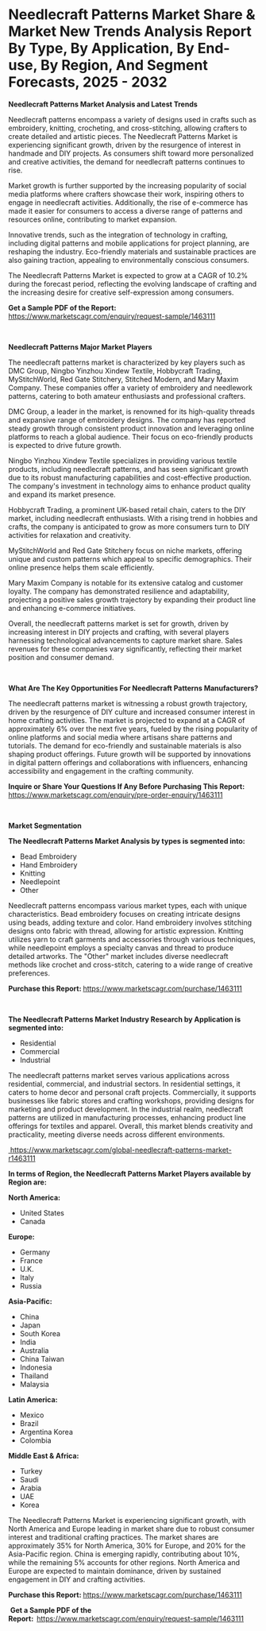 <p><h1>Needlecraft Patterns Market Share & Market New Trends Analysis Report By Type, By Application, By End-use, By Region, And Segment Forecasts, 2025 - 2032</h1></p><p><strong>Needlecraft Patterns Market Analysis and Latest Trends</strong></p>
<p><p>Needlecraft patterns encompass a variety of designs used in crafts such as embroidery, knitting, crocheting, and cross-stitching, allowing crafters to create detailed and artistic pieces. The Needlecraft Patterns Market is experiencing significant growth, driven by the resurgence of interest in handmade and DIY projects. As consumers shift toward more personalized and creative activities, the demand for needlecraft patterns continues to rise.</p><p>Market growth is further supported by the increasing popularity of social media platforms where crafters showcase their work, inspiring others to engage in needlecraft activities. Additionally, the rise of e-commerce has made it easier for consumers to access a diverse range of patterns and resources online, contributing to market expansion.</p><p>Innovative trends, such as the integration of technology in crafting, including digital patterns and mobile applications for project planning, are reshaping the industry. Eco-friendly materials and sustainable practices are also gaining traction, appealing to environmentally conscious consumers.</p><p>The Needlecraft Patterns Market is expected to grow at a CAGR of 10.2% during the forecast period, reflecting the evolving landscape of crafting and the increasing desire for creative self-expression among consumers.</p></p>
<p><strong>Get a Sample PDF of the Report:&nbsp;</strong> <a href="https://www.marketscagr.com/enquiry/request-sample/1463111?utm_campaign=2940&utm_medium=2&utm_source=Github&utm_content=ia&utm_term=15042025&utm_id=needlecraft-patterns">https://www.marketscagr.com/enquiry/request-sample/1463111</a></p>
<p>&nbsp;</p>
<p><strong>Needlecraft Patterns Major Market Players</strong></p>
<p><p>The needlecraft patterns market is characterized by key players such as DMC Group, Ningbo Yinzhou Xindew Textile, Hobbycraft Trading, MyStitchWorld, Red Gate Stitchery, Stitched Modern, and Mary Maxim Company. These companies offer a variety of embroidery and needlework patterns, catering to both amateur enthusiasts and professional crafters.</p><p>DMC Group, a leader in the market, is renowned for its high-quality threads and expansive range of embroidery designs. The company has reported steady growth through consistent product innovation and leveraging online platforms to reach a global audience. Their focus on eco-friendly products is expected to drive future growth.</p><p>Ningbo Yinzhou Xindew Textile specializes in providing various textile products, including needlecraft patterns, and has seen significant growth due to its robust manufacturing capabilities and cost-effective production. The company's investment in technology aims to enhance product quality and expand its market presence.</p><p>Hobbycraft Trading, a prominent UK-based retail chain, caters to the DIY market, including needlecraft enthusiasts. With a rising trend in hobbies and crafts, the company is anticipated to grow as more consumers turn to DIY activities for relaxation and creativity.</p><p>MyStitchWorld and Red Gate Stitchery focus on niche markets, offering unique and custom patterns which appeal to specific demographics. Their online presence helps them scale efficiently.</p><p>Mary Maxim Company is notable for its extensive catalog and customer loyalty. The company has demonstrated resilience and adaptability, projecting a positive sales growth trajectory by expanding their product line and enhancing e-commerce initiatives.</p><p>Overall, the needlecraft patterns market is set for growth, driven by increasing interest in DIY projects and crafting, with several players harnessing technological advancements to capture market share. Sales revenues for these companies vary significantly, reflecting their market position and consumer demand.</p></p>
<p>&nbsp;</p>
<p><strong>What Are The Key Opportunities For Needlecraft Patterns Manufacturers?</strong></p>
<p><p>The needlecraft patterns market is witnessing a robust growth trajectory, driven by the resurgence of DIY culture and increased consumer interest in home crafting activities. The market is projected to expand at a CAGR of approximately 6% over the next five years, fueled by the rising popularity of online platforms and social media where artisans share patterns and tutorials. The demand for eco-friendly and sustainable materials is also shaping product offerings. Future growth will be supported by innovations in digital pattern offerings and collaborations with influencers, enhancing accessibility and engagement in the crafting community.</p></p>
<p><strong>Inquire or Share Your Questions If Any Before Purchasing This Report:</strong> <a href="https://www.marketscagr.com/enquiry/pre-order-enquiry/1463111?utm_campaign=2940&utm_medium=2&utm_source=Github&utm_content=ia&utm_term=15042025&utm_id=needlecraft-patterns">https://www.marketscagr.com/enquiry/pre-order-enquiry/1463111</a></p>
<p>&nbsp;</p>
<p><strong>Market Segmentation</strong></p>
<p><strong>The Needlecraft Patterns Market Analysis by types is segmented into:</strong></p>
<p><ul><li>Bead Embroidery</li><li>Hand Embroidery</li><li>Knitting</li><li>Needlepoint</li><li>Other</li></ul></p>
<p><p>Needlecraft patterns encompass various market types, each with unique characteristics. Bead embroidery focuses on creating intricate designs using beads, adding texture and color. Hand embroidery involves stitching designs onto fabric with thread, allowing for artistic expression. Knitting utilizes yarn to craft garments and accessories through various techniques, while needlepoint employs a specialty canvas and thread to produce detailed artworks. The "Other" market includes diverse needlecraft methods like crochet and cross-stitch, catering to a wide range of creative preferences.</p></p>
<p><strong>Purchase this Report:&nbsp;</strong><a href="https://www.marketscagr.com/purchase/1463111?utm_campaign=2940&utm_medium=2&utm_source=Github&utm_content=ia&utm_term=15042025&utm_id=needlecraft-patterns">https://www.marketscagr.com/purchase/1463111</a></p>
<p>&nbsp;</p>
<p><strong>The Needlecraft Patterns Market Industry Research by Application is segmented into:</strong></p>
<p><ul><li>Residential</li><li>Commercial</li><li>Industrial</li></ul></p>
<p><p>The needlecraft patterns market serves various applications across residential, commercial, and industrial sectors. In residential settings, it caters to home decor and personal craft projects. Commercially, it supports businesses like fabric stores and crafting workshops, providing designs for marketing and product development. In the industrial realm, needlecraft patterns are utilized in manufacturing processes, enhancing product line offerings for textiles and apparel. Overall, this market blends creativity and practicality, meeting diverse needs across different environments.</p></p>
<p><a href="https://www.marketscagr.com/global-needlecraft-patterns-market-r1463111?utm_campaign=2940&utm_medium=2&utm_source=Github&utm_content=ia&utm_term=15042025&utm_id=needlecraft-patterns">&nbsp;https://www.marketscagr.com/global-needlecraft-patterns-market-r1463111</a></p>
<p><strong>In terms of Region, the Needlecraft Patterns Market Players available by Region are:</strong></p>
<p>
    <p> <strong> North America: </strong>
        <ul>
            <li>United States</li>
            <li>Canada</li>
        </ul>
        </p> 
    <p> <strong> Europe: </strong>
        <ul>
            <li>Germany</li>
            <li>France</li>
            <li>U.K.</li>
            <li>Italy</li>
            <li>Russia</li>
        </ul>
        </p> 
    <p> <strong> Asia-Pacific: </strong>
        <ul>
            <li>China</li>
            <li>Japan</li>
            <li>South Korea</li>
            <li>India</li>
            <li>Australia</li>
            <li>China Taiwan</li>
            <li>Indonesia</li>
            <li>Thailand</li>
            <li>Malaysia</li>
        </ul>
        </p> 
    <p> <strong> Latin America: </strong>
        <ul>
            <li>Mexico</li>
            <li>Brazil</li>
            <li>Argentina Korea</li>
            <li>Colombia</li>
        </ul>
        </p> 
    <p> <strong> Middle East & Africa: </strong>
        <ul>
            <li>Turkey</li>
            <li>Saudi</li>
            <li>Arabia</li>
            <li>UAE</li>
            <li>Korea</li>
        </ul>
    </p>
    </p>
<p><p>The Needlecraft Patterns Market is experiencing significant growth, with North America and Europe leading in market share due to robust consumer interest and traditional crafting practices. The market shares are approximately 35% for North America, 30% for Europe, and 20% for the Asia-Pacific region. China is emerging rapidly, contributing about 10%, while the remaining 5% accounts for other regions. North America and Europe are expected to maintain dominance, driven by sustained engagement in DIY and crafting activities.</p></p>
<p><strong>Purchase this Report: </strong><a href="https://www.marketscagr.com/purchase/1463111?utm_campaign=2940&utm_medium=2&utm_source=Github&utm_content=ia&utm_term=15042025&utm_id=needlecraft-patterns">https://www.marketscagr.com/purchase/1463111</a></p>
<p>&nbsp;<strong>Get a Sample PDF of the Report:&nbsp;&nbsp;</strong><a href="https://www.marketscagr.com/enquiry/request-sample/1463111?utm_campaign=2940&utm_medium=2&utm_source=Github&utm_content=ia&utm_term=15042025&utm_id=needlecraft-patterns">https://www.marketscagr.com/enquiry/request-sample/1463111</a></p>
<p><strong></strong></p>
<p><p></p><p></p><p></p></p>
